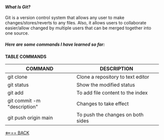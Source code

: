 #### ***What Is Git?***

Git is a version control system that allows any user to make changes/stores/reverts to any files. Also, it allows users to collaborate easier/allow changed by multiple users that can be merged together into one source.

##### **Here are some commands I have learned so far:**

**TABLE COMMANDS**

| COMMAND | DESCRIPTION |
|   ---   |     ---     |
| git clone | Clone a repository to text editor |
| git status | Show the modified status |
| git add | To add file content to the index |
| git commit -m "description" | Changes to take effect |
| git push origin main | To push the changes on both sides |

[<==== BACK](cloud.md)

